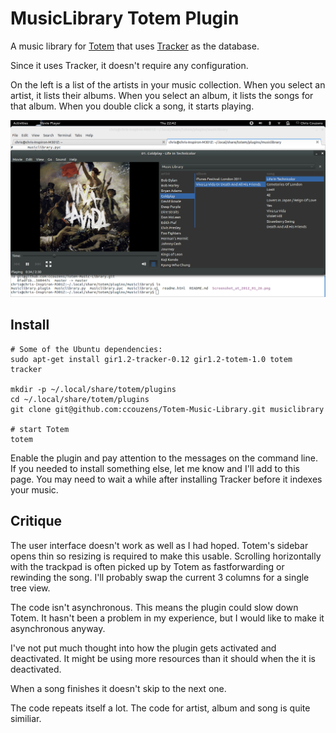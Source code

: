 MusicLibrary Totem Plugin
=========================

A music library for [Totem](http://projects.gnome.org/totem/) that uses [Tracker](http://projects.gnome.org/tracker/) as the database.

Since it uses Tracker, it doesn't require any configuration.

On the left is a list of the artists in your music collection.
When you select an artist, it lists their albums.
When you select an album, it lists the songs for that album.
When you double click a song, it starts playing.

![screenshot](https://github.com/ccouzens/Totem-Music-Library/raw/master/Screenshot_2_at_2012_01_26.png "screenshot")

Install
-------

    # Some of the Ubuntu dependencies:
    sudo apt-get install gir1.2-tracker-0.12 gir1.2-totem-1.0 totem tracker

    mkdir -p ~/.local/share/totem/plugins
    cd ~/.local/share/totem/plugins
    git clone git@github.com:ccouzens/Totem-Music-Library.git musiclibrary

    # start Totem
    totem

Enable the plugin and pay attention to the messages on the command line.
If you needed to install something else, let me know and I'll add to this page.
You may need to wait a while after installing Tracker before it indexes your music.

Critique
--------
The user interface doesn't work as well as I had hoped.
Totem's sidebar opens thin so resizing is required to make this usable.
Scrolling horizontally with the trackpad is often picked up by Totem as fastforwarding or rewinding the song.
I'll probably swap the current 3 columns for a single tree view.

The code isn't asynchronous.
This means the plugin could slow down Totem.
It hasn't been a problem in my experience, but I would like to make it asynchronous anyway.

I've not put much thought into how the plugin gets activated and deactivated.
It might be using more resources than it should when the it is deactivated.

When a song finishes it doesn't skip to the next one.

The code repeats itself a lot.
The code for artist, album and song is quite similiar.
